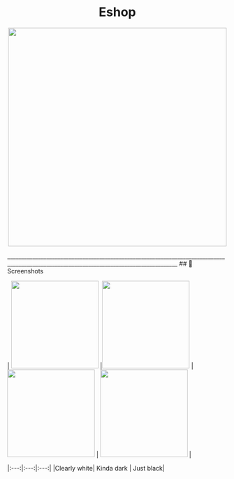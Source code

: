 
<h1 align="center">Eshop</h1>
<p align="center">
 <img src="https://user-images.githubusercontent.com/97020993/178672250-757cb479-b691-4251-8d55-f207190882ef.jpg" width="500" height="500"/>
</p>
___________________________________________________________________________________________________________________________________________
## 📱 Screenshots

| <img src="https://user-images.githubusercontent.com/97020993/178676278-c8581707-9995-4b58-9da6-fd1986b94eab.jpg" width="200"/> |<img src="https://user-images.githubusercontent.com/97020993/178676342-98cc8b6f-0ee6-4498-9254-e3382d7fdb31.jpg" width="200"/> | <img src="https://user-images.githubusercontent.com/97020993/178676537-b8f1855a-b876-4ea1-8687-1d104b7902b0.jpg" width="200"/> | <img src="https://user-images.githubusercontent.com/97020993/178686693-d8fc8346-e156-4dfd-806e-c907fbc5e63d.jpg" width="200"/> |

|:---:|:---:|:---:|
|Clearly white| Kinda dark | Just black|
